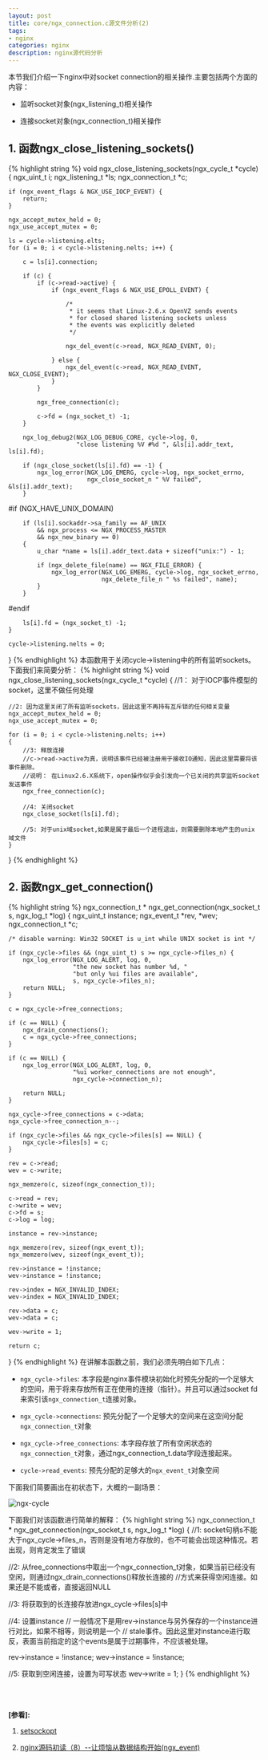 ```yaml
---
layout: post
title: core/ngx_connection.c源文件分析(2)
tags:
- nginx
categories: nginx
description: nginx源代码分析
---
```




本节我们介绍一下nginx中对socket connection的相关操作.主要包括两个方面的内容：

* 监听socket对象(ngx_listening_t)相关操作

* 连接socket对象(ngx_connection_t)相关操作


<!-- more -->


## 1. 函数ngx_close_listening_sockets()
{% highlight string %}
void
ngx_close_listening_sockets(ngx_cycle_t *cycle)
{
    ngx_uint_t         i;
    ngx_listening_t   *ls;
    ngx_connection_t  *c;

    if (ngx_event_flags & NGX_USE_IOCP_EVENT) {
        return;
    }

    ngx_accept_mutex_held = 0;
    ngx_use_accept_mutex = 0;

    ls = cycle->listening.elts;
    for (i = 0; i < cycle->listening.nelts; i++) {

        c = ls[i].connection;

        if (c) {
            if (c->read->active) {
                if (ngx_event_flags & NGX_USE_EPOLL_EVENT) {

                    /*
                     * it seems that Linux-2.6.x OpenVZ sends events
                     * for closed shared listening sockets unless
                     * the events was explicitly deleted
                     */

                    ngx_del_event(c->read, NGX_READ_EVENT, 0);

                } else {
                    ngx_del_event(c->read, NGX_READ_EVENT, NGX_CLOSE_EVENT);
                }
            }

            ngx_free_connection(c);

            c->fd = (ngx_socket_t) -1;
        }

        ngx_log_debug2(NGX_LOG_DEBUG_CORE, cycle->log, 0,
                       "close listening %V #%d ", &ls[i].addr_text, ls[i].fd);

        if (ngx_close_socket(ls[i].fd) == -1) {
            ngx_log_error(NGX_LOG_EMERG, cycle->log, ngx_socket_errno,
                          ngx_close_socket_n " %V failed", &ls[i].addr_text);
        }

#if (NGX_HAVE_UNIX_DOMAIN)

        if (ls[i].sockaddr->sa_family == AF_UNIX
            && ngx_process <= NGX_PROCESS_MASTER
            && ngx_new_binary == 0)
        {
            u_char *name = ls[i].addr_text.data + sizeof("unix:") - 1;

            if (ngx_delete_file(name) == NGX_FILE_ERROR) {
                ngx_log_error(NGX_LOG_EMERG, cycle->log, ngx_socket_errno,
                              ngx_delete_file_n " %s failed", name);
            }
        }

#endif

        ls[i].fd = (ngx_socket_t) -1;
    }

    cycle->listening.nelts = 0;
}
{% endhighlight %}
本函数用于关闭cycle->listening中的所有监听sockets。下面我们来简要分析：
{% highlight string %}
void
ngx_close_listening_sockets(ngx_cycle_t *cycle)
{
    //1： 对于IOCP事件模型的socket，这里不做任何处理

    //2: 因为这里关闭了所有监听sockets，因此这里不再持有互斥锁的任何相关变量
    ngx_accept_mutex_held = 0;
    ngx_use_accept_mutex = 0;

    for (i = 0; i < cycle->listening.nelts; i++) 
    {
        //3: 释放连接
        //c->read->active为真，说明该事件已经被注册用于接收IO通知，因此这里需要将该事件删除。
        //说明： 在Linux2.6.X系统下，open操作似乎会引发向一个已关闭的共享监听socket发送事件
        ngx_free_connection(c);

        //4: 关闭socket
        ngx_close_socket(ls[i].fd);

        //5: 对于unix域socket,如果是属于最后一个进程退出，则需要删除本地产生的unix域文件
    }
}
{% endhighlight %}

## 2. 函数ngx_get_connection()
{% highlight string %}
ngx_connection_t *
ngx_get_connection(ngx_socket_t s, ngx_log_t *log)
{
    ngx_uint_t         instance;
    ngx_event_t       *rev, *wev;
    ngx_connection_t  *c;

    /* disable warning: Win32 SOCKET is u_int while UNIX socket is int */

    if (ngx_cycle->files && (ngx_uint_t) s >= ngx_cycle->files_n) {
        ngx_log_error(NGX_LOG_ALERT, log, 0,
                      "the new socket has number %d, "
                      "but only %ui files are available",
                      s, ngx_cycle->files_n);
        return NULL;
    }

    c = ngx_cycle->free_connections;

    if (c == NULL) {
        ngx_drain_connections();
        c = ngx_cycle->free_connections;
    }

    if (c == NULL) {
        ngx_log_error(NGX_LOG_ALERT, log, 0,
                      "%ui worker_connections are not enough",
                      ngx_cycle->connection_n);

        return NULL;
    }

    ngx_cycle->free_connections = c->data;
    ngx_cycle->free_connection_n--;

    if (ngx_cycle->files && ngx_cycle->files[s] == NULL) {
        ngx_cycle->files[s] = c;
    }

    rev = c->read;
    wev = c->write;

    ngx_memzero(c, sizeof(ngx_connection_t));

    c->read = rev;
    c->write = wev;
    c->fd = s;
    c->log = log;

    instance = rev->instance;

    ngx_memzero(rev, sizeof(ngx_event_t));
    ngx_memzero(wev, sizeof(ngx_event_t));

    rev->instance = !instance;
    wev->instance = !instance;

    rev->index = NGX_INVALID_INDEX;
    wev->index = NGX_INVALID_INDEX;

    rev->data = c;
    wev->data = c;

    wev->write = 1;

    return c;
}
{% endhighlight %}
在讲解本函数之前，我们必须先明白如下几点：

* ```ngx_cycle->files```: 本字段是nginx事件模块初始化时预先分配的一个足够大的空间，用于将来存放所有正在使用的连接（指针）。并且可以通过socket fd来索引该```ngx_connection_t```连接对象。

* ```ngx_cycle->connections```: 预先分配了一个足够大的空间来在这空间分配```ngx_connection_t```对象

* ```ngx_cycle->free_connections```: 本字段存放了所有空闲状态的```ngx_connection_t```对象，通过ngx_connection_t.data字段连接起来。

* ```cycle->read_events```: 预先分配的足够大的```ngx_event_t```对象空间

下面我们简要画出在初状态下，大概的一副场景：

![ngx-cycle](https://ivanzz1001.github.io/records/assets/img/nginx/ngx_get_connection.jpg)

下面我们对该函数进行简单的解释：
{% highlight string %}
ngx_connection_t *
ngx_get_connection(ngx_socket_t s, ngx_log_t *log)
{
   //1: socket句柄s不能大于ngx_cycle->files_n，否则是没有地方存放的，也不可能会出现这种情况。若出现，则肯定发生了错误

   //2: 从free_connections中取出一个ngx_connection_t对象，如果当前已经没有空闲，则通过ngx_drain_connections()释放长连接的
   //方式来获得空闲连接。如果还是不能或者，直接返回NULL
   
   //3: 将获取到的长连接存放进ngx_cycle->files[s]中

   //4: 设置instance
   // 一般情况下是用rev->instance与另外保存的一个instance进行对比，如果不相等，则说明是一个
   // stale事件。因此这里对instance进行取反，表面当前指定的这个events是属于过期事件，不应该被处理。

   rev->instance = !instance;
   wev->instance = !instance;
  
   //5: 获取到空闲连接，设置为可写状态
   wev->write = 1;
}
{% endhighlight %}

<br />
<br />

**[参看]:**

1. [setsockopt](https://www.freebsd.org/cgi/man.cgi?query=setsockopt&sektion=2)

2. [nginx源码初读（8）--让烦恼从数据结构开始(ngx_event)](http://blog.csdn.net/wuchunlai_2012/article/details/50731037)

<br />
<br />
<br />

